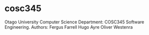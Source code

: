 # cosc345
Otago University Computer Science Department: COSC345 Software Engineering.
Authors:
  Fergus Farrell
  Hugo Ayre
  Oliver Westenra
